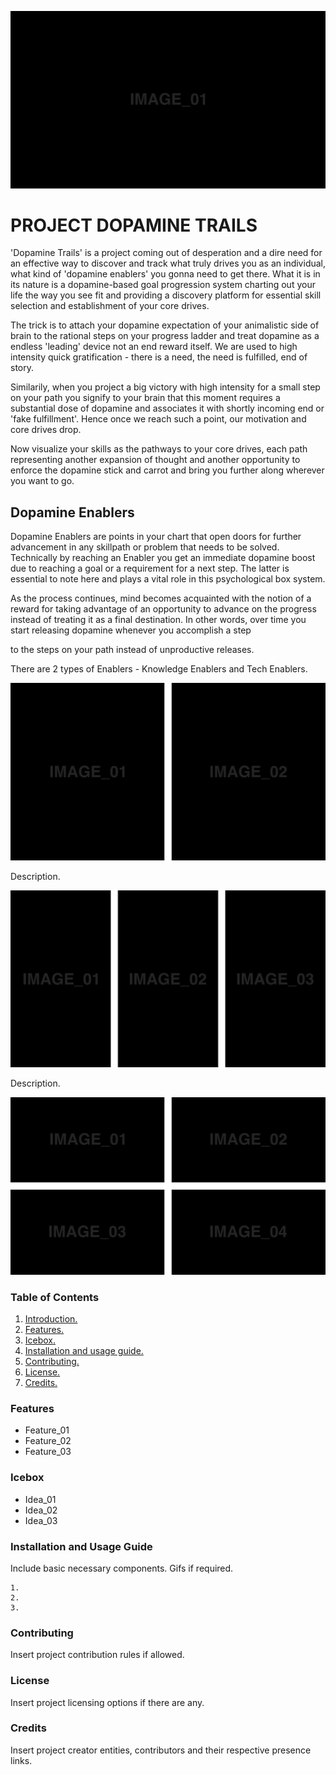 ![Project Banner](/assets/template_visuals/temp-banner.png)

<a name="intro"></a>
# PROJECT DOPAMINE TRAILS 
'Dopamine Trails' is a project coming out of desperation and a dire need for an effective way to discover and track what truly drives you as an individual, what kind of 'dopamine enablers' you gonna need to get there. What it is in its nature is a dopamine-based goal progression system charting out your life the way you see fit and providing a discovery platform for essential skill selection and establishment of your core drives.

The trick is to attach your dopamine expectation of your animalistic side of brain to the rational steps on your progress ladder and treat dopamine as a endless 'leading' device not an end reward itself. We are used to high intensity quick gratification - there is a need, the need is fulfilled, end of story. 

Similarily, when you project a big victory with high intensity for a small step on your path you signify to your brain that this moment requires a substantial dose of dopamine and associates it with shortly incoming end or 'fake fulfillment'. Hence once we reach such a point, our motivation and core drives drop. 

Now visualize your skills as the pathways to your core drives, each path representing another expansion of thought and another opportunity to enforce the dopamine stick and carrot and bring you further along wherever you want to go.

## Dopamine Enablers

Dopamine Enablers are points in your chart that open doors for further advancement in any skillpath or problem that needs to be solved. Technically by reaching an Enabler you get an immediate dopamine boost due to reaching a goal or a requirement for a next step. The latter is essential to note here and plays a vital role in this psychological box system.

As the process continues, mind becomes acquainted with the notion of a reward for taking advantage of an opportunity to advance on the progress instead of treating it as a final destination. In other words, over time you start releasing dopamine whenever you accomplish a step 

to the steps on your path instead of unproductive releases.

There are 2 types of Enablers - Knowledge Enablers and Tech Enablers.

![GALLERY QUAD](/assets/template_visuals/temp-dual-gallery.png)

Description.

![GALLERY QUAD](/assets/template_visuals/temp-triple-gallery.png)

Description.

![GALLERY QUAD](/assets/template_visuals/temp-quad-gallery.png)

### Table of Contents
1. [Introduction.](#intro)
2. [Features.](#features)
3. [Icebox.](#icebox)
4. [Installation and usage guide.](#install)
5. [Contributing.](#contribute)
6. [License.](#license)
7. [Credits.](#credits)

<a name="features"></a>
### Features
+ Feature_01
+ Feature_02
+ Feature_03

<a name="icebox"></a>
### Icebox
+ Idea_01
+ Idea_02
+ Idea_03

<a name="install"></a>
### Installation and Usage Guide
Include basic necessary components. Gifs if required.
```
1. 
2. 
3. 
```

<a name="contribute"></a>
### Contributing
Insert project contribution rules if allowed.

<a name="license"></a>
### License
Insert project licensing options if there are any.

<a name="credits"></a>
### Credits
Insert project creator entities, contributors and their respective presence links.
